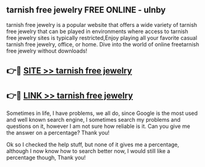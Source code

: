 ## tarnish free jewelry FREE ONLINE - ulnby

tarnish free jewelry is a popular website that offers a wide variety of tarnish free jewelry that can be played in environments where access to tarnish free jewelry sites is typically restricted,Enjoy playing all your favorite casual tarnish free jewelry, office, or home. Dive into the world of online freetarnish free jewelry without downloads!

## 👉🔴 [SITE >> tarnish free jewelry](http://news.freeplayer.one?title=tarnish_free_jewelry&ref=FRRE)

## 👉🔴 [LINK >> tarnish free jewelry](http://news.freeplayer.one?title=tarnish_free_jewelry&ref=FREE)

Sometimes in life, I have problems, we all do, since Google is the most used and well known search engine, I sometimes search my problems and questions on it, however I am not sure how reliable is it. Can you give me the answer on a percentage? Thank you!

Ok so I checked the help stuff, but none of it gives me a percentage, although I now know how to search better now, I would still like a percentage though, Thank you!
